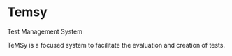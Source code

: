 # Temsy

Test Management System

TeMSy is a focused system to facilitate the evaluation and creation of tests.